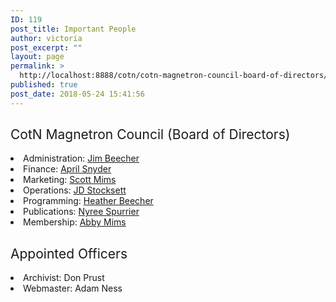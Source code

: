 ```yaml
---
ID: 119
post_title: Important People
author: victoria
post_excerpt: ""
layout: page
permalink: >
  http://localhost:8888/cotn/cotn-magnetron-council-board-of-directors/
published: true
post_date: 2018-05-24 15:41:56
---
```

## <span style="font-weight: 400;">CotN Magnetron Council (Board of Directors)</span>

<li style="font-weight: 400;">
  <span style="font-weight: 400;">Administration: </span><a href="mailto:cotnosticket@gmail.com?Subject=Attn: Administration"><span style="font-weight: 400;">Jim Beecher</span></a>
</li>
<li style="font-weight: 400;">
  <span style="font-weight: 400;">Finance: </span><a href="mailto:cotnosticket@gmail.com?Subject=Attn: Finance"><span style="font-weight: 400;">April Snyder</span></a>
</li>
<li style="font-weight: 400;">
  <span style="font-weight: 400;">Marketing: </span><a href="mailto:cotnosticket@gmail.com?Subject=Attn: Marketing"><span style="font-weight: 400;">Scott Mims</span></a>
</li>
<li style="font-weight: 400;">
  <span style="font-weight: 400;">Operations: </span><a href="mailto:cotnosticket@gmail.com?Subject=Attn: Operations"><span style="font-weight: 400;">JD Stocksett</span></a>
</li>
<li style="font-weight: 400;">
  <span style="font-weight: 400;">Programming: </span><a href="mailto:cotnosticket@gmail.com?Subject=Attn: Programming"><span style="font-weight: 400;">Heather Beecher</span></a>
</li>
<li style="font-weight: 400;">
  <span style="font-weight: 400;">Publications: </span><a href="mailto:cotnosticket@gmail.com?Subject=Attn: Publications"><span style="font-weight: 400;">Nyree Spurrier</span></a>
</li>
<li style="font-weight: 400;">
  <span style="font-weight: 400;">Membership: </span><a href="mailto:cotnosticket@gmail.com?Subject=Attn: Membership"><span style="font-weight: 400;">Abby Mims</span></a>
</li>

## <span style="font-weight: 400;">Appointed Officers</span>

<li style="font-weight: 400;">
  <span style="font-weight: 400;">Archivist: Don Prust</span>
</li>
<li style="font-weight: 400;">
  <span style="font-weight: 400;">Webmaster: Adam Ness</span>
</li>